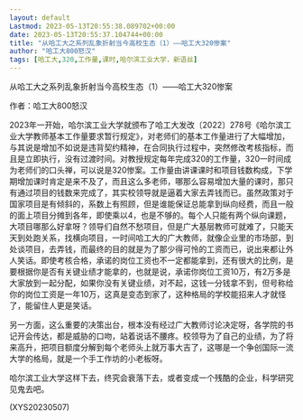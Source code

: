 ```yaml
---
layout: default
Lastmod: 2023-05-13T20:55:38.089702+00:00
date: 2023-05-13T20:55:37.104744+00:00
title: "从哈工大之系列乱象折射当今高校生态（1）——哈工大320惨案"
author: "哈工大800怒汉"
tags: [哈工大,320,工作量,课时,哈尔滨工业大学，新语丝]
---
```


从哈工大之系列乱象折射当今高校生态（1）——哈工大320惨案

作者：哈工大800怒汉

2023年一开始，哈尔滨工业大学就颁布了哈工大发改〔2022〕278号《哈尔滨工业大学教师基本工作量要求暂行规定》，对老师们的基本工作量进行了大幅增加，与其说是增加不如说是违背契约精神，在合同执行过程中，突然修改考核指标，而且是立即执行，没有过渡时间。对教授规定每年完成320的工作量，320一时间成为老师们的口头禅，可以说是320惨案。工作量由讲课课时和项目钱数构成，下学期增加课时肯定是来不及了，而且这么多老师，哪那么容易增加大量的课时，那只有通过项目的钱数来完成了，其实校领导就是逼着大家去弄钱而已。虽然政策对于国家项目是有倾斜的，系数上有照顾，但是谁能保证总能拿到纵向经费，而且一般的面上项目分摊到各年，即使乘以4，也是不够的。每个人只能有两个纵向课题，大项目哪那么好拿呀？领导们自然不愁项目，但是广大基层教师可就难了，只能天天到处跑关系，找横向项目，一时间哈工大的广大教师，就像企业里的市场部，到处谈项目，去弄钱，而最终的目的就是为了那少得可怜的工资而已，说出来都让外人笑话。即使考核合格，承诺的岗位工资也不一定都能拿到，还有很大的比例，是要根据你是否有关键业绩才能拿的，也就是说，承诺你岗位工资10万，有2万多是大家放到一起分配，如果你没有关键业绩，对不起，这钱一分钱拿不到，但号称给你的岗位工资是一年10万，这真是变态到家了，这种格局的学校能招来人才就怪了，能留住人更是笑话。

另一方面，这么重要的决策出台，根本没有经过广大教师讨论决定呀，各学院的书记开会传达，都是威胁的口吻，站着说话不腰疼。校领导为了自己的业绩，为了将来高升，把项目额度分解到每个老师头上就万事大吉了，这哪是一个争创国际一流大学的格局，就是一个手工作坊的小老板呀。

哈尔滨工业大学这样下去，终究会衰落下去，或者变成一个残酷的企业，科学研究见鬼去吧。

(XYS20230507)

